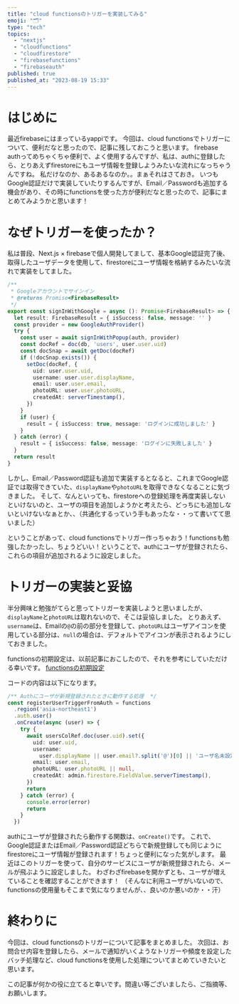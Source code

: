 ```yaml
---
title: "cloud functionsのトリガーを実装してみる"
emoji: "🗂"
type: "tech"
topics:
  - "nextjs"
  - "cloudfunctions"
  - "cloudfirestore"
  - "firebasefunctions"
  - "firebaseauth"
published: true
published_at: "2023-08-19 15:33"
---
```


# はじめに
最近firebaseにはまっているyappiです。
今回は、cloud functionsでトリガーについて、便利だなと思ったので、記事に残しておこうと思います。
firebase authってめちゃくちゃ便利で、よく使用するんですが、私は、authに登録したら、とりあえずfirestoreにもユーザ情報を登録しようみたいな流れになっちゃうんですね。
私だけなのか、あるあるなのか。。まぁそれはさておき。
いつもGoogle認証だけで実装していたりするんですが、Email／Passwordも追加する機会があり、その時にfunctionsを使った方が便利だなと思ったので、記事にまとめてみようかと思います！

# なぜトリガーを使ったか？
私は普段、Next.js × firebaseで個人開発してまして、基本Google認証完了後、取得したユーザデータを使用して、firestoreにユーザ情報を格納するみたいな流れで実装をしてました。

```typescript
/**
 * Googleアカウントでサインイン
 * @returns Promise<FirebaseResult>
 */
export const signInWithGoogle = async (): Promise<FirebaseResult> => {
  let result: FirebaseResult = { isSuccess: false, message: '' }
  const provider = new GoogleAuthProvider()
  try {
    const user = await signInWithPopup(auth, provider)
    const docRef = doc(db, 'users', user.user.uid)
    const docSnap = await getDoc(docRef)
    if (!docSnap.exists()) {
      setDoc(docRef, {
        uid: user.user.uid,
        username: user.user.displayName,
        email: user.user.email,
        photoURL: user.user.photoURL,
        createdAt: serverTimestamp(),
      })
    }
    if (user) {
      result = { isSuccess: true, message: 'ログインに成功しました' }
    }
  } catch (error) {
    result = { isSuccess: false, message: 'ログインに失敗しました' }
  }
  return result
}
```

しかし、Email／Password認証も追加で実装するとなると、これまでGoogle認証では取得できていた、`displayName`や`photoURL`を取得できなくなることに気づきました。
そして、なんといっても、firestoreへの登録処理を再度実装しないといけないのと、ユーザの項目を追加しようかと考えたら、どっちにも追加しないといけないなぁとか、、（共通化するっていう手もあったな・・って書いてて思いました）

ということがあって、cloud functionsでトリガー作っちゃおう！functionsも勉強したかったし、ちょうどいい！ということで、authにユーザが登録されたら、これらの項目が追加されるように設定しました。

# トリガーの実装と妥協
半分興味と勉強がてらと思ってトリガーを実装しようと思いましたが、`displayName`と`photoURL`は取れないので、そこは妥協しました。
とりあえず、`username`は、Emailの`@`の前の部分を登録して、`photoURL`はユーザアイコンを使用している部分は、`null`の場合は、デフォルトでアイコンが表示されるようにしておきました。

functionsの初期設定は、以前記事におこしたので、それを参考にしていただける幸いです。
[functionsの初期設定](https://qiita.com/yappi-dev/items/807040e7c71dccc91b97)

コードの内容は以下になります。
```typescript
/** Authにユーザが新規登録されたときに動作する処理  */
const registerUserTriggerFromAuth = functions
  .region('asia-northeast1')
  .auth.user()
  .onCreate(async (user) => {
    try {
      await usersColRef.doc(user.uid).set({
        uid: user.uid,
        username:
          user.displayName || user.email?.split('@')[0] || 'ユーザ名未設定',
        email: user.email,
        photoURL: user.photoURL || null,
        createdAt: admin.firestore.FieldValue.serverTimestamp(),
      })
      return
    } catch (error) {
      console.error(error)
      return
    }
  })
```

authにユーザが登録されたら動作する関数は、`onCreate()`です。
これで、Google認証またはEmail／Password認証どちらで新規登録しても同じようにfirestoreにユーザ情報が登録されます！ちょっと便利になった気がします。
最近はこのトリガーを使って、自分のサービスにユーザが新規登録されたら、メールが飛ぶように設定しました。
わざわざfirebaseを開かずとも、ユーザが増えていることを確認することができます！
（そんなに利用ユーザがいないので、functionsの使用量もそこまで気になりませんが、、良いのか悪いのか・・汗）

# 終わりに
今回は、cloud functionsのトリガーについて記事をまとめました。
次回は、お問合せ内容を登録したら、メールで通知がいくようなトリガーや頻度を設定したバッチ処理など、cloud functionsを使用した処理についてまとめていきたいと思います。

この記事が何かの役に立てると幸いです。間違い等ございましたら、ご指摘等、お願いします。
